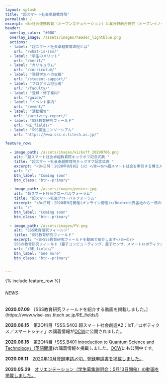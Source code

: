 ```yaml
---
layout: splash
title: "超スマート社会卓越教育院"
permalink: /
excerpt: <B>社会連携教育（オープンエデュケーション）と異分野融合研究（オープンイノベーション）の融合によって、<br>来たる超スマート社会を牽引する人材を育成します</B>
header:
  overlay_color: "#000"
  overlay_image: /assets/images/header_lightblue.png
  actions:
  - label: "超スマート社会卓越教育課程とは"
    url: "/what-is-sss/"
  - label: "学生のメリット"
    url: "/merit/"
  - label: "カリキュラム"
    url: "/curriculum/"
  - label: "登録学生への支援​"
    url: "/student-support/"
  - label: "プログラム担当者​"
    url: "/faculty/"
  - label: "登録・修了案内"
    url: "/guide/"
  - label: "イベント案内"
    url: "/event/"
  - label: "活動報告"
    url: "/activity-report/"
  - label: "SSS教育研究フィールド"
    url: "RE_fields/"
  - label: "SSS推進コンソーシアム"
    url: "https://www.sss.e.titech.ac.jp/"

feature_row:

  - image_path: /assets/images/kickoff_20200706.png
    alt: "超スマート社会卓越教育院キックオフ記念式典 "
    title: "超スマート社会卓越教育院キックオフ記念式典 "
    excerpt: "<B>日時：2020年9月8日（火）</B><br>超スマート社会を牽引する博士人材を育成する超スマート社会卓越教育院の発足を記念して、キックオフ記念式典を開催いたします。"
    url: "/"
    btn_label: "Coming soon"
    btn_class: "btn--primary"

  - image_path: /assets/images/poster.jpg
    alt: "超スマート社会グローバルフォーラム"
    title: "超スマート社会グローバルフォーラム"
    excerpt: "<B>日時：2020年9月開催(オンライン開催)</B><br>世界各地から一流の研究者を招聘し、超スマート社会に向けたシンポジウムを開催いたします。"
    url: "/"
    btn_label: "Coming soon"
    btn_class: "btn--primary"

  - image_path: /assets/images/PV.png
    alt: "SSS教育研究フィールド"
    title: "SSS教育研究フィールド"
    excerpt: "<B>SSS教育研究フィールドを動画で紹介します</B><br>
    SSSの教育研究フィールド（量子コンピューティング、量子センサ、スマートロボティクス（スカイ、アクア、ランド、マニュファクチャリング）、スマートモビリティ）を動画でご覧いただけます。<br>"
    url: "/RE_fields/"
    btn_label: "See more"
    btn_class: "btn--primary"


---
```


{% include feature_row %}

<h6>NEWS　</h6>
<B>2020.07.09</B>　[SSS教育研究フィールドを紹介する動画を掲載しました。](https://www.wise-sss.titech.ac.jp/RE_fields/)

<B>2020.06.15</B>　第2Q科目「SSS.S402 超スマート社会創造A2：IoT／ロボティクス／スマートシティ」の講義情報が[OCW](http://www.ocw.titech.ac.jp/index.php?module=General&action=T0300&GakubuCD=00&GakkaCD=400051&KeiCD=0&course=51&KamokuCD=400051&KougiCD=202028550&Nendo=2020&vid=03)に公開されました。<br>

<B>2020.06.15</B>　第2Q科目[「SSS.B401 Introduction to Quantum Science and Technology」(英語開講)](/doc/SSS_B401_IntroductionToQuantumScienceAndTechnology.pdf)の講義情報を掲載しました。[OCW](http://www.ocw.titech.ac.jp/index.php?module=General&action=T0300&GakubuCD=00&GakkaCD=400051&KeiCD=0&course=51&KamokuCD=400051&KougiCD=202028553&Nendo=2020&vid=03)にも公開中です。<br>

<B>2020.06.11</B>　[2020年10月登録申請〆切、登録申請書を掲載しました。](https://www.wise-sss.titech.ac.jp/guide/)

<B>2020.05.29</B>　[オリエンテーション（学生募集説明会：5月13日開催）の動画を掲載しました。](https://www.wise-sss.titech.ac.jp/3rd-orientation/)
